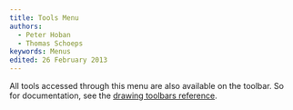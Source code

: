 ```yaml
---
title: Tools Menu
authors:
  - Peter Hoban
  - Thomas Schoeps
keywords: Menus
edited: 26 February 2013
---
```


All tools accessed through this menu are also available on the toolbar. So for documentation, see the [drawing toolbars reference](toolbars.md#drawing-toolbar).

